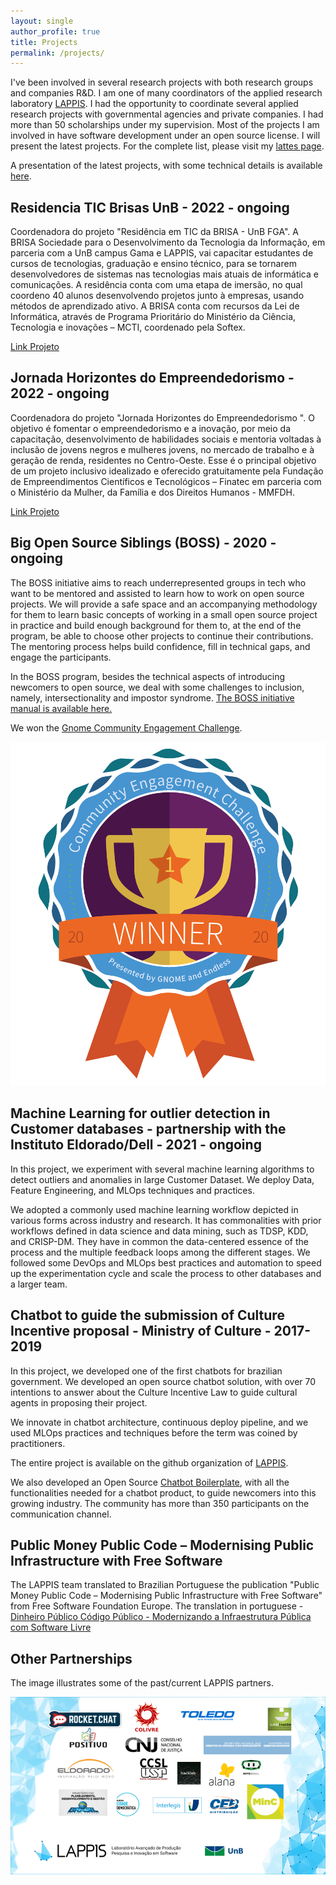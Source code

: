 ```yaml
---
layout: single
author_profile: true
title: Projects
permalink: /projects/
---
```


I've been involved in several research projects with both research groups and companies R&D. I am one of many coordinators of the applied research laboratory [LAPPIS](https://lappis-unb.github.io/lappis.rocks/). I had the opportunity to coordinate several applied research projects with governmental agencies and private companies. I had more than 50 scholarships  under my supervision. Most of the projects I am involved in have software development under an open source license. I will present the latest projects. For the complete list, please visit my [lattes page](http://lattes.cnpq.br/2831991076751452). 

A presentation of the latest projects, with some technical details is available [here](https://docs.google.com/presentation/d/1ywrszF-efFiFrmqVJ8JGCpr19EHfh0M5C8ZZ8fmL8x8/edit?usp=sharing).




## Residencia TIC Brisas UnB - 2022 - ongoing


Coordenadora do projeto "Residência em TIC da BRISA - UnB FGA". A BRISA Sociedade para o Desenvolvimento da Tecnologia da Informação, em parceria com a UnB campus Gama e LAPPIS, vai capacitar estudantes de cursos de tecnologias, graduação e ensino técnico, para se tornarem desenvolvedores de sistemas nas tecnologias mais atuais de informática e comunicações. A residência conta com uma etapa de imersão, no qual coordeno 40 alunos desenvolvendo projetos junto à empresas, usando métodos de aprendizado ativo.
A BRISA conta com recursos da Lei de Informática, através de Programa Prioritário do Ministério da Ciência, Tecnologia e inovações – MCTI, coordenado pela Softex.

[Link Projeto](https://residenciaticbrisa.github.io/landing_page/)

## Jornada Horizontes do Empreendedorismo - 2022 - ongoing


Coordenadora do projeto "Jornada Horizontes do Empreendedorismo ". O objetivo é fomentar o empreendedorismo e a inovação, por meio da capacitação, desenvolvimento de habilidades sociais e mentoria voltadas à inclusão de jovens negros e mulheres jovens, no mercado de trabalho e à geração de renda, residentes no Centro-Oeste. Esse é o principal objetivo de um projeto inclusivo idealizado e oferecido gratuitamente pela Fundação de Empreendimentos Científicos e Tecnológicos – Finatec em parceria com o Ministério da Mulher, da Família e dos Direitos Humanos - MMFDH.

[Link Projeto](http://jhe.finatec.org.br/site/)

## Big Open Source Siblings (BOSS) - 2020 - ongoing


The BOSS initiative aims to reach underrepresented groups in tech who want to be mentored and assisted to learn how to work on open source projects. We will provide a safe space and an accompanying methodology for them to learn basic concepts of working in a small open source project in practice and build enough background for them to, at the end of the program, be able to choose other projects to continue their contributions. The mentoring process helps build confidence, fill in technical gaps, and engage the participants. 

In the BOSS program, besides the technical aspects of introducing newcomers to open source, we deal with some challenges to inclusion, namely, intersectionality and impostor syndrome. 
[The BOSS initiative manual is available here.](https://github.com/BOSS-BigOpenSourceSibling/BigSibling/blob/main/gnome_challenge/phase3/BOSS%20-%20final%20final.pdf)

We won the [Gnome Community Engagement Challenge](https://www.gnome.org/challenge/winners/).


![image](/images/BadgesPhaseThreeWinner.png)



## Machine Learning for outlier detection in Customer databases - partnership with the Instituto Eldorado/Dell - 2021 - ongoing

In this project, we experiment with several machine learning algorithms to detect outliers and anomalies in large Customer Dataset. We deploy Data, Feature Engineering, and MLOps techniques and practices. 

We adopted a commonly used machine learning workflow depicted in various forms across industry and research. It has commonalities with prior workflows defined in data science and data mining, such as TDSP, KDD, and CRISP-DM. They have in common the data-centered essence of the process and the multiple feedback loops among the different stages. We followed some DevOps and MLOps best practices and automation to speed up the experimentation cycle and scale the process to other databases and a larger team. 



## Chatbot to guide the submission of Culture Incentive proposal - Ministry of Culture - 2017-2019

In this project, we developed one of the first chatbots for brazilian government. We developed an open source chatbot solution, with over 70 intentions to answer about the Culture Incentive Law to guide cultural agents in proposing their project.

We innovate in chatbot architecture, continuous deploy pipeline, and we used MLOps practices and techniques before the term was coined by practitioners. 

The entire project is available on the github organization of [LAPPIS](https://github.com/lappis-unb).

We also developed an Open Source  [Chatbot Boilerplate](https://github.com/lappis-unb/rasa-ptbr-boilerplate), with all the functionalities needed for a chatbot product, to guide newcomers into this growing industry. The community has more than 350 participants on the communication channel.



## Public Money Public Code – Modernising Public Infrastructure with Free Software

The LAPPIS team translated to Brazilian Portuguese the publication  "Public Money Public Code – Modernising Public Infrastructure with Free Software"
from Free Software Foundation Europe.
The translation in portuguese - [Dinheiro Público Código Público - Modernizando a Infraestrutura Pública com Software Livre](https://download.fsfe.org/campaigns/pmpc/PMPC-Modernising-with-Free-Software.pt_br.pdf)


## Other Partnerships

The image illustrates some of the past/current LAPPIS partners.

![parcerias](/images/parcerias.png)

